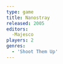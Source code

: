```yaml
---
type: game
title: Nanostray
released: 2005
editors: 
  -Majesco
players: 2
genres:
  - 'Shoot Them Up'
---
```

